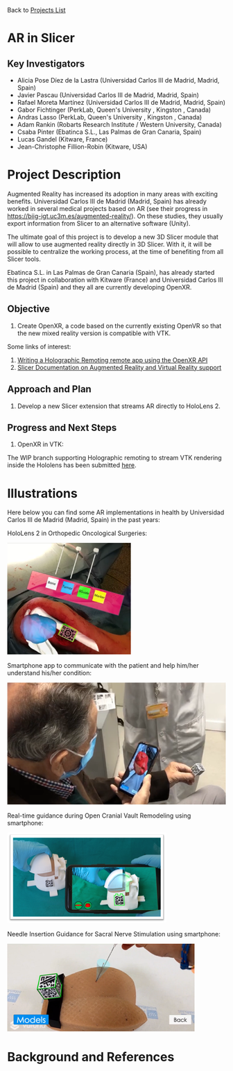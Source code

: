 Back to [Projects List](../../README.md#ProjectsList)

# AR in Slicer

## Key Investigators

- Alicia Pose Díez de la Lastra (Universidad Carlos III de Madrid, Madrid, Spain)
- Javier Pascau (Universidad Carlos III de Madrid, Madrid, Spain)
- Rafael Moreta Martínez (Universidad Carlos III de Madrid, Madrid, Spain)
- Gabor Fichtinger (PerkLab, Queen's University , Kingston , Canada)
- Andras Lasso (PerkLab, Queen's University , Kingston , Canada)
- Adam Rankin (Robarts Research Institute / Western University, Canada)
- Csaba Pinter (Ebatinca S.L., Las Palmas de Gran Canaria, Spain)
- Lucas Gandel (Kitware, France)
- Jean-Christophe Fillion-Robin (Kitware, USA)




# Project Description

Augmented Reality has increased its adoption in many areas with exciting benefits. Universidad Carlos III de Madrid (Madrid, Spain) has already worked in several medical projects
based on AR (see their progress in https://biig-igt.uc3m.es/augmented-reality/). On these studies, they usually export information from Slicer to an alternative software (Unity). 

The ultimate goal of this project is to develop a new 3D Slicer module that will allow to use augmented reality directly in 3D Slicer. With it, it will be possible
to centralize the working process, at the time of benefiting from all Slicer tools.

Ebatinca S.L. in Las Palmas de Gran Canaria (Spain), has already started this project in collaboration with Kitware (France) and Universidad Carlos III de Madrid (Spain) and
they all are currently developing OpenXR. 

## Objective

<!-- Describe here WHAT you would like to achieve (what you will have as end result). -->

1. Create OpenXR, a code based on the currently existing OpenVR so that the new mixed reality version is compatible with VTK.


Some links of interest:
1. [Writing a Holographic Remoting remote app using the OpenXR API](https://docs.microsoft.com/en-us/windows/mixed-reality/develop/platform-capabilities-and-apis/holographic-remoting-create-remote-openxr)
2. [Slicer Documentation on Augmented Reality and Virtual Reality support](https://www.slicer.org/wiki/Documentation/Labs/Augmented_Reality_and_Virtual_Reality_support#Current_approaches)

## Approach and Plan

1. Develop a new Slicer extension that streams AR directly to HoloLens 2.

## Progress and Next Steps

1. OpenXR in VTK:

The WIP branch supporting Holographic remoting to stream VTK rendering inside the Hololens has been submitted [here](https://gitlab.kitware.com/vtk/vtk/-/merge_requests/8101).


# Illustrations

<!-- Add pictures and links to videos that demonstrate what has been accomplished.
![Description of picture](Example2.jpg)
![Some more images](Example2.jpg)
-->
Here below you can find some AR implementations in health by Universidad Carlos III de Madrid (Madrid, Spain) in the past years:

HoloLens 2 in Orthopedic Oncological Surgeries:

![HoloLens 2 in Orthopedic Oncological Surgeries](Figure_HoloLens2_OrthopedicOncologicalSurgery.png)

Smartphone app to communicate with the patient and help him/her understand his/her condition:

![Smartphone app to communicate with the patient and help him/her understand his/her condition](Figure_Smartphone_PatientCommunication.png)

Real-time guidance during Open Cranial Vault Remodeling using smartphone:

![Smartphone app to guide open cranial vault remodeling](Figure_Smartphone_CraniosynostosisSurgery.png)

Needle Insertion Guidance for Sacral Nerve Stimulation using smartphone:

![Smartphone app to guide needle insertion for sacral nerve stimulation](Figure_Smartphone_NeedleInsertion.png)




# Background and References

<!-- If you developed any software, include link to the source code repository. If possible, also add links to sample data, and to any relevant publications. -->

